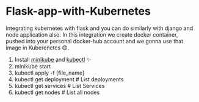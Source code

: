 # Flask-app-with-Kubernetes


Integrating kubernetes with flask and you can do similarly with django and node application also. In this integration we create docker container, pushed into your personal docker-hub account and we gonna use that image in Kuberenetes 😊.

1. Install [minikube](https://minikube.sigs.k8s.io/docs/start/)  and [kubectl](https://kubernetes.io/docs/tasks/tools/) ✨
2. minikube start 
3. kubectl apply -f [file_name]
4. kubectl get deployment # List deployments
5. kubectl get services # List Services
6. kubectl get nodes # List all nodes
